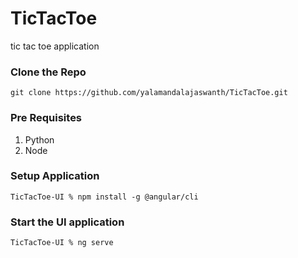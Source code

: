 # TicTacToe
tic tac toe application

### Clone the Repo
```
git clone https://github.com/yalamandalajaswanth/TicTacToe.git
```

### Pre Requisites
1. Python
2. Node

### Setup Application
```
TicTacToe-UI % npm install -g @angular/cli
```

### Start the UI application
```
TicTacToe-UI % ng serve
